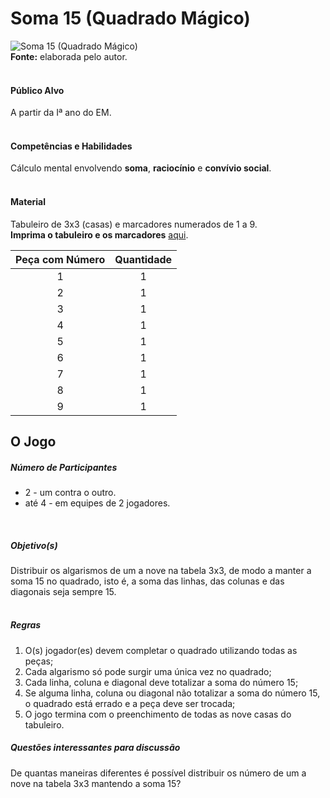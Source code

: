# Soma 15 (Quadrado Mágico)

![Soma 15 (Quadrado Mágico)](/imagens/jogos/soma-15.png "Soma 15 (Quadrado Mágico)")  
**Fonte:** elaborada pelo autor.  
<br>  

#### <i class="fa fa-user"></i> Público Alvo
A partir da Iª ano do EM.  
<br>

#### <i class="fa fa-child"></i> Competências e Habilidades  
Cálculo mental envolvendo **soma**, **raciocínio** e **convívio social**.  
<br>

#### <i class="fa fa-scissors"></i> Material  
Tabuleiro de 3x3 (casas) e marcadores numerados de 1 a 9.  
**Imprima o tabuleiro e os marcadores** [aqui](http://www.ibilce.unesp.br/Home/Departamentos/Matematica/labmat/soma15.pdf).  
  
| Peça com Número | Quantidade |
|:---------------:|:----------:|
|        1        |      1     |
|        2        |      1     |
|        3        |      1     |
|        4        |      1     |
|        5        |      1     |
|        6        |      1     |
|        7        |      1     |
|        8        |      1     |
|        9        |      1     |
  
## <div class="row text-center">O Jogo</div>  
##### <i class="fa fa-users"></i> Número de Participantes  
- 2 - um contra o outro.  
- até 4 - em equipes de 2 jogadores.  
<br> 

##### <i class="fa fa-trophy"></i> Objetivo(s)  
Distribuir os algarismos de um a nove na tabela 3x3, de modo a manter a soma 15 no quadrado, isto é, a soma das linhas, das colunas e das diagonais seja sempre 15.  
<br>  

##### <i class="fa fa-thumb-tack"></i> Regras  
  1. O(s) jogador(es) devem completar o quadrado utilizando todas as peças;
  2. Cada algarismo só pode surgir uma única vez no quadrado;  
  3. Cada linha, coluna e diagonal deve totalizar a soma do número 15;  
  4. Se alguma linha, coluna ou diagonal não totalizar a soma do número 15, o quadrado está errado e a peça deve ser trocada;  
  5. O jogo termina com o preenchimento de todas as nove casas do tabuleiro.  

##### <i class="fa fa-thumb-tack"></i> Questões interessantes para discussão  
  De quantas maneiras diferentes é possível distribuir os número de um a nove na tabela 3x3 mantendo a soma 15?  

<br>  
<br>  
